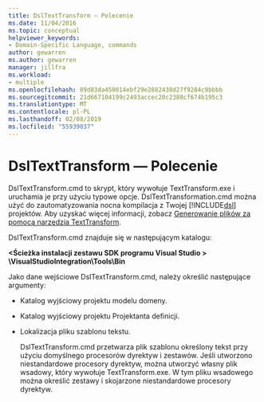 ```yaml
---
title: DslTextTransform — Polecenie
ms.date: 11/04/2016
ms.topic: conceptual
helpviewer_keywords:
- Domain-Specific Language, commands
author: gewarren
ms.author: gewarren
manager: jillfra
ms.workload:
- multiple
ms.openlocfilehash: 89d83da450014ebf29e2882438d27f9284c9bbbb
ms.sourcegitcommit: 21d667104199c2493accec20c2388cf674b195c3
ms.translationtype: MT
ms.contentlocale: pl-PL
ms.lasthandoff: 02/08/2019
ms.locfileid: "55939037"
---
```

# <a name="the-dsltexttransform-command"></a>DslTextTransform — Polecenie
DslTextTransform.cmd to skrypt, który wywołuje TextTransform.exe i uruchamia je przy użyciu typowe opcje. DslTextTransformation.cmd można użyć do zautomatyzowania nocna kompilacja z Twojej [!INCLUDE[dsl](../modeling/includes/dsl_md.md)] projektów. Aby uzyskać więcej informacji, zobacz [Generowanie plików za pomocą narzędzia TextTransform](../modeling/generating-files-with-the-texttransform-utility.md).

 DslTextTransform.cmd znajduje się w następującym katalogu:

 **\<Ścieżka instalacji zestawu SDK programu Visual Studio > \VisualStudioIntegration\Tools\Bin**

 Jako dane wejściowe DslTextTransform.cmd, należy określić następujące argumenty:

- Katalog wyjściowy projektu modelu domeny.

- Katalog wyjściowy projektu Projektanta definicji.

- Lokalizacja pliku szablonu tekstu.

  DslTextTransform.cmd przetwarza plik szablonu określony tekst przy użyciu domyślnego procesorów dyrektyw i zestawów. Jeśli utworzono niestandardowe procesory dyrektyw, można utworzyć własny plik wsadowy, który wywołuje TextTransform.exe. W tym pliku wsadowego można określić zestawy i skojarzone niestandardowe procesory dyrektyw.
